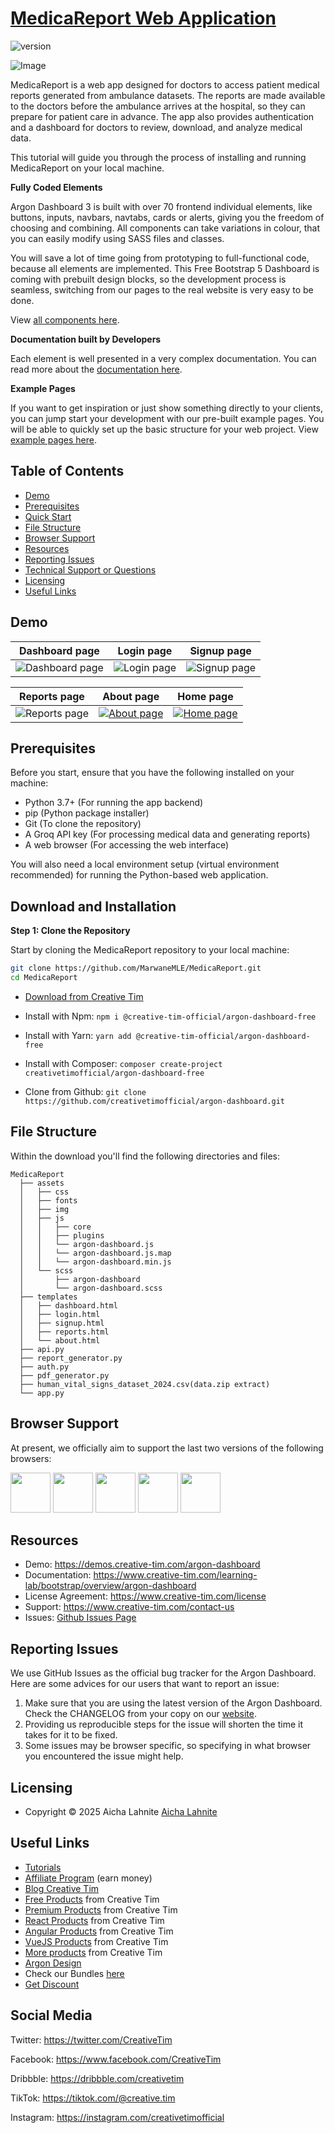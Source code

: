 # [MedicaReport Web Application](https://medica-report.framer.website/)

![version](https://img.shields.io/badge/version-2.1.0-blue.svg)

![Image](https://raw.githubusercontent.com/creativetimofficial/public-assets/master/argon-dashboard/argon-dashboard-2.jpg)

MedicaReport is a web app designed for doctors to access patient medical reports generated from ambulance datasets. The reports are made available to the doctors before the ambulance arrives at the hospital, so they can prepare for patient care in advance. The app also provides authentication and a dashboard for doctors to review, download, and analyze medical data.

This tutorial will guide you through the process of installing and running MedicaReport on your local machine.

**Fully Coded Elements**

Argon Dashboard 3 is built with over 70 frontend individual elements, like buttons, inputs, navbars, navtabs, cards or alerts, giving you the freedom of choosing and combining. All components can take variations in colour, that you can easily modify using SASS files and classes.

You will save a lot of time going from prototyping to full-functional code, because all elements are implemented.
This Free Bootstrap 5 Dashboard is coming with prebuilt design blocks, so the development process is seamless,
switching from our pages to the real website is very easy to be done.

View [all components here](https://www.creative-tim.com/learning-lab/bootstrap/alerts/argon-dashboard?ref=readme-ad2).

**Documentation built by Developers**

Each element is well presented in a very complex documentation.
You can read more about the <a href="https://www.creative-tim.com/learning-lab/bootstrap/overview/argon-dashboard" target="_blank">documentation here</a>.

**Example Pages**

If you want to get inspiration or just show something directly to your clients,
you can jump start your development with our pre-built example pages. You will be able
to quickly set up the basic structure for your web project.
View <a href="https://demos.creative-tim.com/argon-dashboard/pages/dashboard.html" target="_blank">example pages here</a>.

## Table of Contents

- [Demo](#demo)
- [Prerequisites](#Prerequisites)
- [Quick Start](#quick-start)
- [File Structure](#file-structure)
- [Browser Support](#browser-support)
- [Resources](#resources)
- [Reporting Issues](#reporting-issues)
- [Technical Support or Questions](#technical-support-or-questions)
- [Licensing](#licensing)
- [Useful Links](#useful-links)

## Demo

| Dashboard page                                                                                                                                                                                | Login page                                                                                                                                                                                 | Signup page                                                                                                                                                                                |
| --------------------------------------------------------------------------------------------------------------------------------------------------------------------------------------------- | ------------------------------------------------------------------------------------------------------------------------------------------------------------------------------------------------- | ------------------------------------------------------------------------------------------------------------------------------------------------------------------------------------------ |
| ![Dashboard page](https://github.com/user-attachments/assets/eb19ad43-7c93-4896-8a70-ba2997198a17) | ![Login page](https://github.com/user-attachments/assets/87f8b22a-1ba3-43b8-bafc-3cef54b0bbcb) | ![Signup page](https://github.com/user-attachments/assets/759ca996-aa60-49c3-a35d-62ca895ae3ee) |

| Reports page                                                                                                                                                                         | About page                                                                                                                                                                                | Home page                                                                                                                                                                                |
| -------------------------------------------------------------------------------------------------------------------------------------------------------------------------------- | ------------------------------------------------------------------------------------------------------------------------------------------------------------------------------------------- | ----------------------------------------------------------------------------------------------------------------------------------------------------------------------------------------- |
| ![Reports page](https://github.com/user-attachments/assets/e1b710b4-ba85-4893-8e58-6bbb794a3e6b) | [![About page](https://github.com/user-attachments/assets/37ac89ec-d474-46f6-9cfe-6dab80e4450f)](https://github.com/user-attachments/assets/3a8ff9c0-170a-45c8-8bc1-c4786564dc22) | [![Home page](https://github.com/user-attachments/assets/f132341a-bd92-4c1d-ae93-27ea977d823f)](https://medica-report.framer.website/)|

## Prerequisites

Before you start, ensure that you have the following installed on your machine:

- Python 3.7+ (For running the app backend)
- pip (Python package installer)
- Git (To clone the repository)
- A Groq API key (For processing medical data and generating reports)
- A web browser (For accessing the web interface)

You will also need a local environment setup (virtual environment recommended) for running the Python-based web application.

## Download and Installation

**Step 1: Clone the Repository**

Start by cloning the MedicaReport repository to your local machine:

```bash
git clone https://github.com/MarwaneMLE/MedicaReport.git
cd MedicaReport
```
- [Download from Creative Tim](https://www.creative-tim.com/product/argon-dashboard)

- Install with Npm: `npm i @creative-tim-official/argon-dashboard-free`

- Install with Yarn: `yarn add @creative-tim-official/argon-dashboard-free`

- Install with Composer: `composer create-project creativetimofficial/argon-dashboard-free`

- Clone from Github: `git clone https://github.com/creativetimofficial/argon-dashboard.git`

## File Structure

Within the download you'll find the following directories and files:

```
MedicaReport
  ├── assets
  │   ├── css
  │   ├── fonts
  │   ├── img
  │   ├── js
  │   │   ├── core
  │   │   ├── plugins
  │   │   └── argon-dashboard.js
  │   │   └── argon-dashboard.js.map
  │   │   └── argon-dashboard.min.js
  │   └── scss
  │       ├── argon-dashboard
  │       └── argon-dashboard.scss
  ├── templates
  │   ├── dashboard.html
  │   ├── login.html
  │   ├── signup.html
  │   ├── reports.html
  │   └── about.html
  ├── api.py
  ├── report_generator.py
  ├── auth.py
  ├── pdf_generator.py
  ├── human_vital_signs_dataset_2024.csv(data.zip extract)
  └── app.py
```

## Browser Support

At present, we officially aim to support the last two versions of the following browsers:

<img src="https://s3.amazonaws.com/creativetim_bucket/github/browser/chrome.png" width="64" height="64"> <img src="https://s3.amazonaws.com/creativetim_bucket/github/browser/firefox.png" width="64" height="64"> <img src="https://s3.amazonaws.com/creativetim_bucket/github/browser/edge.png" width="64" height="64"> <img src="https://s3.amazonaws.com/creativetim_bucket/github/browser/safari.png" width="64" height="64"> <img src="https://s3.amazonaws.com/creativetim_bucket/github/browser/opera.png" width="64" height="64">

## Resources

- Demo: <https://demos.creative-tim.com/argon-dashboard>
- Documentation: <https://www.creative-tim.com/learning-lab/bootstrap/overview/argon-dashboard>
- License Agreement: <https://www.creative-tim.com/license>
- Support: <https://www.creative-tim.com/contact-us>
- Issues: [Github Issues Page](https://github.com/creativetimofficial/argon-dashboard/issues)

## Reporting Issues

We use GitHub Issues as the official bug tracker for the Argon Dashboard. Here are some advices for our users that want to report an issue:

1. Make sure that you are using the latest version of the Argon Dashboard. Check the CHANGELOG from your copy on our [website](https://www.creative-tim.com).
2. Providing us reproducible steps for the issue will shorten the time it takes for it to be fixed.
3. Some issues may be browser specific, so specifying in what browser you encountered the issue might help.

## Licensing

- Copyright &copy; 2025 Aicha Lahnite [Aicha Lahnite](https://www.linkedin.com/in/aicha-lahnite/)

## Useful Links

- [Tutorials](https://www.youtube.com/channel/UCVyTG4sCw-rOvB9oHkzZD1w)
- [Affiliate Program](https://www.creative-tim.com/affiliates/new?ref=mk-github-readme) (earn money)
- [Blog Creative Tim](http://blog.creative-tim.com/)
- [Free Products](https://www.creative-tim.com/bootstrap-themes/free?ref=mk-github-readme) from Creative Tim
- [Premium Products](https://www.creative-tim.com/bootstrap-themes/premium?ref=mk-github-readme) from Creative Tim
- [React Products](https://www.creative-tim.com/bootstrap-themes/react-themes?ref=mk-github-readme) from Creative Tim
- [Angular Products](https://www.creative-tim.com/bootstrap-themes/angular-themes?ref=mk-github-readme) from Creative Tim
- [VueJS Products](https://www.creative-tim.com/bootstrap-themes/vuejs-themes?ref=mk-github-readme) from Creative Tim
- [More products](https://www.creative-tim.com/bootstrap-themes?ref=mk-github-readme) from Creative Tim
- [Argon Design](https://www.creative-tim.com/design-system/argon)
- Check our Bundles [here](https://www.creative-tim.com/bundles?ref=mk-github-readme)
- [Get Discount](https://www.creative-tim.com/coupon)

## Social Media

Twitter: <https://twitter.com/CreativeTim>

Facebook: <https://www.facebook.com/CreativeTim>

Dribbble: <https://dribbble.com/creativetim>

TikTok: <https://tiktok.com/@creative.tim>

Instagram: <https://instagram.com/creativetimofficial>
